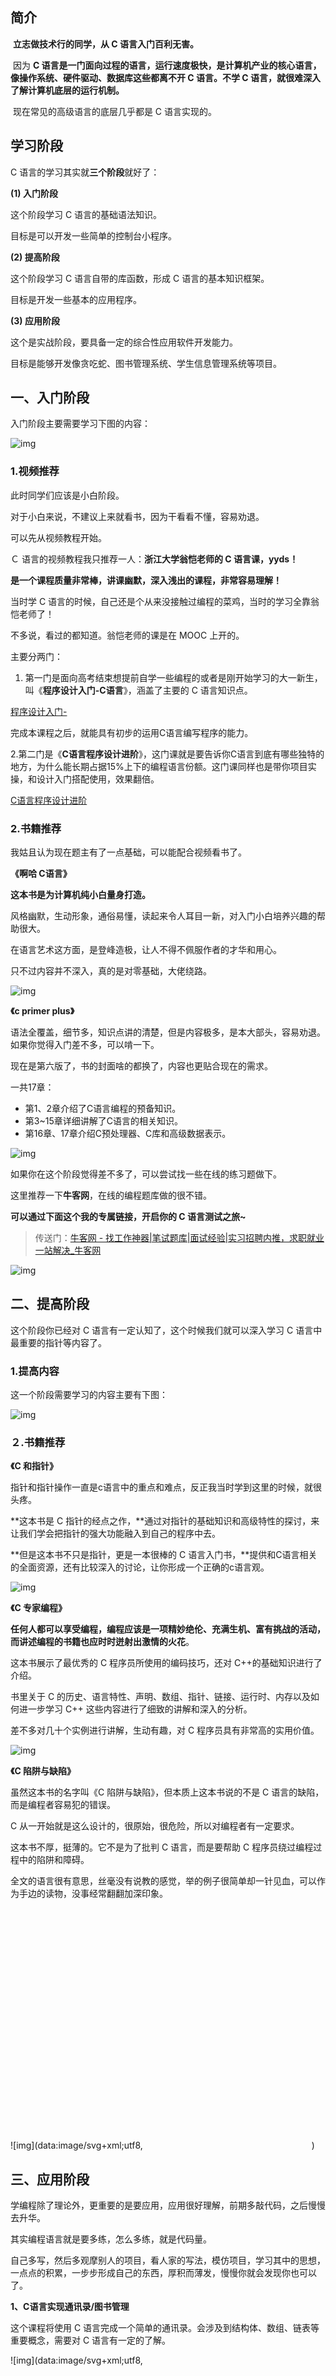## 简介

​		**立志做技术行的同学，从 C 语言入门百利无害。**

​		因为 **C 语言是一门面向过程的语言，运行速度极快，是计算机产业的核心语言，像操作系统、硬件驱动、数据库这些都离不开 C 语言。不学 C 语言，就很难深入了解计算机底层的运行机制。**

​		现在常见的高级语言的底层几乎都是 C 语言实现的。



## 学习阶段

C 语言的学习其实就**三个阶段**就好了：

**(1) 入门阶段**

这个阶段学习 C 语言的基础语法知识。

目标是可以开发一些简单的控制台小程序。

**(2) 提高阶段**

这个阶段学习 C 语言自带的库函数，形成 C 语言的基本知识框架。

目标是开发一些基本的应用程序。

**(3) 应用阶段**

这个是实战阶段，要具备一定的综合性应用软件开发能力。

目标是能够开发像贪吃蛇、图书管理系统、学生信息管理系统等项目。





## 一、入门阶段

入门阶段主要需要学习下图的内容：

![img](https://pic4.zhimg.com/80/v2-9311be23b00ecfb07908252f6d31fb43_720w.webp)



### 1.视频推荐

此时同学们应该是小白阶段。

对于小白来说，不建议上来就看书，因为干看看不懂，容易劝退。

可以先从视频教程开始。

Ｃ 语言的视频教程我只推荐一人：**浙江大学翁恺老师的 C 语言课，yyds！**

**是一个课程质量非常棒，讲课幽默，深入浅出的课程，非常容易理解！**

当时学 C 语言的时候，自己还是个从来没接触过编程的菜鸡，当时的学习全靠翁恺老师了！

不多说，看过的都知道。翁恺老师的课是在 MOOC 上开的。

主要分两门：

1. 第一门是面向高考结束想提前自学一些编程的或者是刚开始学习的大一新生，叫《**程序设计入门-C语言**》，涵盖了主要的 C 语言知识点。

[程序设计入门-](https://link.zhihu.com/?target=https%3A//www.icourse163.org/course/ZJU-199001%3Ffrom%3DsearchPage)

完成本课程之后，就能具有初步的运用C语言编写程序的能力。



2.第二门是《**C语言程序设计进阶**》，这门课就是要告诉你C语言到底有哪些独特的地方，为什么能长期占据15%上下的编程语言份额。这门课同样也是带你项目实操，和设计入门搭配使用，效果翻倍。

[C语言程序设计进阶](https://link.zhihu.com/?target=https%3A//www.icourse163.org/course/ZJU-200001%23/info)



### 2.书籍推荐

我姑且认为现在题主有了一点基础，可以能配合视频看书了。

**《啊哈 C语言》**

**这本书是为计算机纯小白量身打造。**

风格幽默，生动形象，通俗易懂，读起来令人耳目一新，对入门小白培养兴趣的帮助很大。

在语言艺术这方面，是登峰造极，让人不得不佩服作者的才华和用心。

只不过内容并不深入，真的是对零基础，大佬绕路。

![img](https://pic2.zhimg.com/80/v2-bd933897384cd4811c8cdf3398007b1d_720w.webp)



**《c primer plus》**

语法全覆盖，细节多，知识点讲的清楚，但是内容极多，是本大部头，容易劝退。如果你觉得入门差不多，可以啃一下。

现在是第六版了，书的封面啥的都换了，内容也更贴合现在的需求。

一共17章：

- 第1、2章介绍了C语言编程的预备知识。
- 第3~15章详细讲解了C语言的相关知识。
- 第16章、17章介绍C预处理器、C库和高级数据表示。

![img](https://pic3.zhimg.com/80/v2-0718fe07159b287c0286e73f95bac2d6_720w.webp)

如果你在这个阶段觉得差不多了，可以尝试找一些在线的练习题做下。

这里推荐一下**牛客网**，在线的编程题库做的很不错。

**可以通过下面这个我的专属链接，开启你的 C 语言测试之旅~**

> 传送门：[牛客网 - 找工作神器|笔试题库|面试经验|实习招聘内推，求职就业一站解决_牛客网](https://link.zhihu.com/?target=https%3A//www.nowcoder.com/link/pc_kol_wenqlgd)

![img](https://pic1.zhimg.com/80/v2-8629f9fbdd7f4586a0be5725b2d77e38_720w.webp)



## 二、提高阶段

这个阶段你已经对 C 语言有一定认知了，这个时候我们就可以深入学习 C 语言中最重要的指针等内容了。

### 1.提高内容

这一个阶段需要学习的内容主要有下图：

![img](https://pic4.zhimg.com/80/v2-ef1062b50eb2dc56885590d58bb94b47_720w.webp)



### ２.书籍推荐

**《C 和指针》**

指针和指针操作一直是c语言中的重点和难点，反正我当时学到这里的时候，就很头疼。

**这本书是 C 指针的经点之作，**通过对指针的基础知识和高级特性的探讨，来让我们学会把指针的强大功能融入到自己的程序中去。

**但是这本书不只是指针，更是一本很棒的 C 语言入门书，**提供和C语言相关的全面资源，还有比较深入的讨论，让你形成一个正确的c语言观。

![img](https://pic3.zhimg.com/80/v2-fde88d3ea94c60c18e944d7d25e6f342_720w.webp)



**《C 专家编程》**

**任何人都可以享受编程，编程应该是一项精妙绝伦、充满生机、富有挑战的活动，而讲述编程的书籍也应时时迸射出激情的火花**。

这本书展示了最优秀的 C 程序员所使用的编码技巧，还对 C++的基础知识进行了介绍。

书里关于 C 的历史、语言特性、声明、数组、指针、链接、运行时、内存以及如何进一步学习 C++ 这些内容进行了细致的讲解和深入的分析。

差不多对几十个实例进行讲解，生动有趣，对 C 程序员具有非常高的实用价值。

![img](https://pic4.zhimg.com/80/v2-db29d137c22246fc40f212b3b51a5f37_720w.webp)



**《C 陷阱与缺陷》**

虽然这本书的名字叫《C 陷阱与缺陷》，但本质上这本书说的不是 C 语言的缺陷，而是编程者容易犯的错误。

C 从一开始就是这么设计的，很原始，很危险，所以对编程者有一定要求。

这本书不厚，挺薄的。它不是为了批判 C 语言，而是要帮助 C 程序员绕过编程过程中的陷阱和障碍。

全文的语言很有意思，丝毫没有说教的感觉，举的例子很简单却一针见血，可以作为手边的读物，没事经常翻翻加深印象。

![img](data:image/svg+xml;utf8,<svg xmlns='http://www.w3.org/2000/svg' width='270' height='385'></svg>)



## 三、应用阶段

学编程除了理论外，更重要的是要应用，应用很好理解，前期多敲代码，之后慢慢去升华。

其实编程语言就是要多练，怎么多练，就是代码量。

自己多写，然后多观摩别人的项目，看人家的写法，模仿项目，学习其中的思想，一点点的积累，一步步形成自己的东西，厚积而薄发，慢慢你就会发现你也可以了。



**1、C语言实现通讯录/图书管理**

这个课程将使用 C 语言完成一个简单的通讯录。会涉及到结构体、数组、链表等重要概念，需要对 C 语言有一定的了解。

![img](data:image/svg+xml;utf8,<svg xmlns='http://www.w3.org/2000/svg' width='610' height='344'></svg>)

> 地址：[C 语言实现通讯录_C - 蓝桥云课](https://link.zhihu.com/?target=https%3A//www.lanqiao.cn/courses/125)



**2、C语言实现2048小游戏**

2048是之前十分火爆的一款益智游戏，这个课程将使用 C 语言完成一个2048游戏。

适合对C语言有一定基础，需要了解C语言，以及绘图库ncurses的实用。大大提高你的动手能力。

![img](data:image/svg+xml;utf8,<svg xmlns='http://www.w3.org/2000/svg' width='610' height='344'></svg>)

> 地址：[C 语言实现 2048 游戏_C](https://link.zhihu.com/?target=https%3A//www.lanqiao.cn/courses/155)



**3、C 语言实现简单计算器**

这是用用C语言做一个简单的计算器，进行加、减、乘、除操作。

程序里面涉及的所有数学知识都很简单，但输入过程会增加复杂性。都是C语言很基础的东西（输入输出），学了之后能写出一个完整的C语言程序。适合涉及C语言的基本语法，与输入与输出。适合初学者学习。

![img](data:image/svg+xml;utf8,<svg xmlns='http://www.w3.org/2000/svg' width='610' height='344'></svg>)

> 地址：[https://www.lanqiao.cn/courses/75](https://link.zhihu.com/?target=https%3A//www.lanqiao.cn/courses/75)



**4、Tinyhttpd（9.1k+ star）**

一个不到 500 行的超轻量型 HTTP Server，可以用来理解服务器程序的原理和本质。

C语言 的入门级项目！用 C 语言从零写一个 HTTP 服务器！用来学习非常不错，也可以帮我们真正理解服务器程序的本质。

![img](data:image/svg+xml;utf8,<svg xmlns='http://www.w3.org/2000/svg' width='871' height='501'></svg>)

> 传送门：[https://github.com/](https://link.zhihu.com/?target=https%3A//github.com/EZLippi/Tinyhttpd)EZLippi/Tiny



**5、db_tutorial（7.4k+ star）**

用 C 从零创建一个简单的数据库。

![动图封面](https://pic3.zhimg.com/v2-206c3341d08caaa48fb3142b5c925e8a_b.jpg)



> 传送门：[https://github.com/cstack/db_tu](https://link.zhihu.com/?target=https%3A//github.com/cstack/db_tutorial)



**6、myscan（100+ star）**

myscan 是一个多线程扫描 ip 端口的程序，代码简单不复杂，适合初学者作为练手的学习项目。

命令行如下：

```text
myscan -p Port1[,Port2,Port3...] [-t Thread](default 10) [-d] (DEBUG) StartIp EndIp
```

例子：

```text
myscan -p 80 192.168.1.1 192.168.1.254
myscan -p 21,22,23,80,443,8080 -t 256 192.168.1.1 192.168.1.254
```

> 传送门：[https://github.com/nobackdoor/myscan](https://link.zhihu.com/?target=https%3A//github.com/nobackdoor/myscan)



**7、DungeonRush（1.7k+ star）**

元气贪吃蛇游戏，这个项目基于传统贪吃蛇进行了一些玩法上的创新，很适合 C 语言初学者。

通过这个项目可以写出一个好玩的游戏，既得到了锻炼又成就感满满。

![img](data:image/svg+xml;utf8,<svg xmlns='http://www.w3.org/2000/svg' width='1235' height='766'></svg>)

> 传送门：[https://github.com/rapiz1/DungeonRush](https://link.zhihu.com/?target=https%3A//github.com/rapiz1/DungeonRush)



**8、Ventoy（40.5k+）**

Ventoy 是一个制作可启动 U 盘的工具，有了它我们就可以不用反复的格式化 U 盘，直接将镜像文件拷贝到 U 盘里就可以启动了，无需其它操作。

![img](data:image/svg+xml;utf8,<svg xmlns='http://www.w3.org/2000/svg' width='1012' height='724'></svg>)

> 传送门：[https://github.com/ventoy/Ventoy](https://link.zhihu.com/?target=https%3A//github.com/ventoy/Ventoy)

